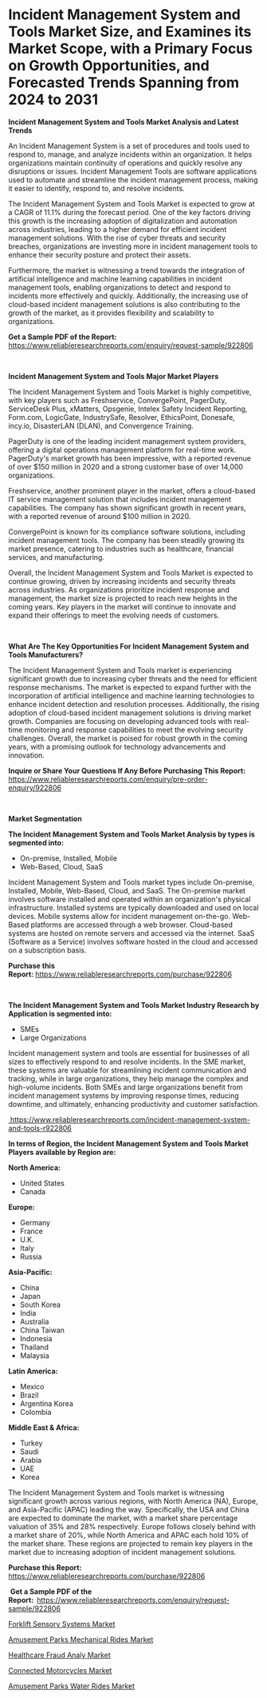 <p><h1>Incident Management System and Tools Market Size, and Examines its Market Scope, with a Primary Focus on Growth Opportunities, and Forecasted Trends Spanning from 2024 to 2031</h1></p><p><strong>Incident Management System and Tools Market Analysis and Latest Trends</strong></p>
<p><p>An Incident Management System is a set of procedures and tools used to respond to, manage, and analyze incidents within an organization. It helps organizations maintain continuity of operations and quickly resolve any disruptions or issues. Incident Management Tools are software applications used to automate and streamline the incident management process, making it easier to identify, respond to, and resolve incidents.</p><p>The Incident Management System and Tools Market is expected to grow at a CAGR of 11.1% during the forecast period. One of the key factors driving this growth is the increasing adoption of digitalization and automation across industries, leading to a higher demand for efficient incident management solutions. With the rise of cyber threats and security breaches, organizations are investing more in incident management tools to enhance their security posture and protect their assets.</p><p>Furthermore, the market is witnessing a trend towards the integration of artificial intelligence and machine learning capabilities in incident management tools, enabling organizations to detect and respond to incidents more effectively and quickly. Additionally, the increasing use of cloud-based incident management solutions is also contributing to the growth of the market, as it provides flexibility and scalability to organizations.</p></p>
<p><strong>Get a Sample PDF of the Report:&nbsp;</strong> <a href="https://www.reliableresearchreports.com/enquiry/request-sample/922806">https://www.reliableresearchreports.com/enquiry/request-sample/922806</a></p>
<p>&nbsp;</p>
<p><strong>Incident Management System and Tools Major Market Players</strong></p>
<p><p>The Incident Management System and Tools Market is highly competitive, with key players such as Freshservice, ConvergePoint, PagerDuty, ServiceDesk Plus, xMatters, Opsgenie, Intelex Safety Incident Reporting, Form.com, LogicGate, IndustrySafe, Resolver, EthicsPoint, Donesafe, incy.io, DisasterLAN (DLAN), and Convergence Training.</p><p>PagerDuty is one of the leading incident management system providers, offering a digital operations management platform for real-time work. PagerDuty's market growth has been impressive, with a reported revenue of over $150 million in 2020 and a strong customer base of over 14,000 organizations.</p><p>Freshservice, another prominent player in the market, offers a cloud-based IT service management solution that includes incident management capabilities. The company has shown significant growth in recent years, with a reported revenue of around $100 million in 2020.</p><p>ConvergePoint is known for its compliance software solutions, including incident management tools. The company has been steadily growing its market presence, catering to industries such as healthcare, financial services, and manufacturing.</p><p>Overall, the Incident Management System and Tools Market is expected to continue growing, driven by increasing incidents and security threats across industries. As organizations prioritize incident response and management, the market size is projected to reach new heights in the coming years. Key players in the market will continue to innovate and expand their offerings to meet the evolving needs of customers.</p></p>
<p>&nbsp;</p>
<p><strong>What Are The Key Opportunities For Incident Management System and Tools Manufacturers?</strong></p>
<p><p>The Incident Management System and Tools market is experiencing significant growth due to increasing cyber threats and the need for efficient response mechanisms. The market is expected to expand further with the incorporation of artificial intelligence and machine learning technologies to enhance incident detection and resolution processes. Additionally, the rising adoption of cloud-based incident management solutions is driving market growth. Companies are focusing on developing advanced tools with real-time monitoring and response capabilities to meet the evolving security challenges. Overall, the market is poised for robust growth in the coming years, with a promising outlook for technology advancements and innovation.</p></p>
<p><strong>Inquire or Share Your Questions If Any Before Purchasing This Report:</strong> <a href="https://www.reliableresearchreports.com/enquiry/pre-order-enquiry/922806">https://www.reliableresearchreports.com/enquiry/pre-order-enquiry/922806</a></p>
<p>&nbsp;</p>
<p><strong>Market Segmentation</strong></p>
<p><strong>The Incident Management System and Tools Market Analysis by types is segmented into:</strong></p>
<p><ul><li>On-premise, Installed, Mobile</li><li>Web-Based, Cloud, SaaS</li></ul></p>
<p><p>Incident Management System and Tools market types include On-premise, Installed, Mobile, Web-Based, Cloud, and SaaS. The On-premise market involves software installed and operated within an organization's physical infrastructure. Installed systems are typically downloaded and used on local devices. Mobile systems allow for incident management on-the-go. Web-Based platforms are accessed through a web browser. Cloud-based systems are hosted on remote servers and accessed via the internet. SaaS (Software as a Service) involves software hosted in the cloud and accessed on a subscription basis.</p></p>
<p><strong>Purchase this Report:&nbsp;</strong><a href="https://www.reliableresearchreports.com/purchase/922806">https://www.reliableresearchreports.com/purchase/922806</a></p>
<p>&nbsp;</p>
<p><strong>The Incident Management System and Tools Market Industry Research by Application is segmented into:</strong></p>
<p><ul><li>SMEs</li><li>Large Organizations</li></ul></p>
<p><p>Incident management system and tools are essential for businesses of all sizes to effectively respond to and resolve incidents. In the SME market, these systems are valuable for streamlining incident communication and tracking, while in large organizations, they help manage the complex and high-volume incidents. Both SMEs and large organizations benefit from incident management systems by improving response times, reducing downtime, and ultimately, enhancing productivity and customer satisfaction.</p></p>
<p><a href="https://www.reliableresearchreports.com/incident-management-system-and-tools-r922806">&nbsp;https://www.reliableresearchreports.com/incident-management-system-and-tools-r922806</a></p>
<p><strong>In terms of Region, the Incident Management System and Tools Market Players available by Region are:</strong></p>
<p>
    <p> <strong> North America: </strong>
        <ul>
            <li>United States</li>
            <li>Canada</li>
        </ul>
        </p> 
    <p> <strong> Europe: </strong>
        <ul>
            <li>Germany</li>
            <li>France</li>
            <li>U.K.</li>
            <li>Italy</li>
            <li>Russia</li>
        </ul>
        </p> 
    <p> <strong> Asia-Pacific: </strong>
        <ul>
            <li>China</li>
            <li>Japan</li>
            <li>South Korea</li>
            <li>India</li>
            <li>Australia</li>
            <li>China Taiwan</li>
            <li>Indonesia</li>
            <li>Thailand</li>
            <li>Malaysia</li>
        </ul>
        </p> 
    <p> <strong> Latin America: </strong>
        <ul>
            <li>Mexico</li>
            <li>Brazil</li>
            <li>Argentina Korea</li>
            <li>Colombia</li>
        </ul>
        </p> 
    <p> <strong> Middle East & Africa: </strong>
        <ul>
            <li>Turkey</li>
            <li>Saudi</li>
            <li>Arabia</li>
            <li>UAE</li>
            <li>Korea</li>
        </ul>
    </p>
    </p>
<p><p>The Incident Management System and Tools market is witnessing significant growth across various regions, with North America (NA), Europe, and Asia-Pacific (APAC) leading the way. Specifically, the USA and China are expected to dominate the market, with a market share percentage valuation of 35% and 28% respectively. Europe follows closely behind with a market share of 20%, while North America and APAC each hold 10% of the market share. These regions are projected to remain key players in the market due to increasing adoption of incident management solutions.</p></p>
<p><strong>Purchase this Report: </strong><a href="https://www.reliableresearchreports.com/purchase/922806">https://www.reliableresearchreports.com/purchase/922806</a></p>
<p>&nbsp;<strong>Get a Sample PDF of the Report:&nbsp;&nbsp;</strong><a href="https://www.reliableresearchreports.com/enquiry/request-sample/922806">https://www.reliableresearchreports.com/enquiry/request-sample/922806</a></p>
<p><strong></strong></p>
<p><p><a href="https://github.com/gulaimolin/Market-Research-Report-List-6/blob/main/forklift-sensory-systems-market.md">Forklift Sensory Systems Market</a></p><p><a href="https://github.com/mauripalmi/Market-Research-Report-List-4/blob/main/amusement-parks-mechanical-rides-market.md">Amusement Parks Mechanical Rides Market</a></p><p><a href="https://github.com/ochgvvcj16/Market-Research-Report-List-1/blob/main/healthcare-fraud-analy-market.md">Healthcare Fraud Analy Market</a></p><p><a href="https://github.com/btwcqfvq34/Market-Research-Report-List-2/blob/main/connected-motorcycles-market.md">Connected Motorcycles Market</a></p><p><a href="https://github.com/nicoletavirag/Market-Research-Report-List-4/blob/main/amusement-parks-water-rides-market.md">Amusement Parks Water Rides Market</a></p></p>